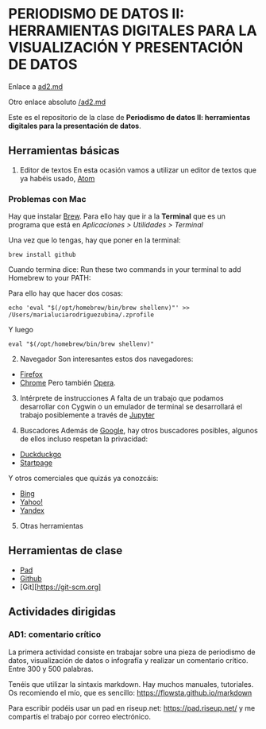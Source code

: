 # PERIODISMO DE DATOS II: HERRAMIENTAS DIGITALES PARA LA VISUALIZACIÓN Y PRESENTACIÓN DE DATOS

Enlace a [ad2.md](actividad-dirigida-2.md)

Otro enlace absoluto [/ad2.md](/actividad-dirigida-2.md)

Este es el repositorio de la clase de **Periodismo de datos II: herramientas digitales para la presentación de datos**.

## Herramientas básicas
1. Editor de textos
En esta ocasión vamos a utilizar un editor de textos que ya habéis usado, [Atom](https://atom.io/)

### Problemas con Mac
Hay que instalar [Brew](https://brew.sh). Para ello hay que ir a la **Terminal** que es un programa que está en *Aplicaciones > Utilidades > Terminal*

Una vez que lo tengas, hay que poner en la terminal:

```
brew install github
```

Cuando termina dice:
 Run these two commands in your terminal to add Homebrew to your PATH:

Para ello hay que hacer dos cosas:
```
echo 'eval "$(/opt/homebrew/bin/brew shellenv)"' >> /Users/marialuciarodriguezubina/.zprofile
```
Y luego

```
eval "$(/opt/homebrew/bin/brew shellenv)"
```

2. Navegador
Son interesantes estos dos navegadores:
- [Firefox](https://mozilla.com/firefox)
- [Chrome](https://www.google.com/chrome/)
Pero también [Opera](https://opera.com).

3. Intérprete de instrucciones
A falta de un trabajo que podamos desarrollar con Cygwin o un emulador de terminal se desarrollará el trabajo posiblemente a través de [Jupyter](https://jupyter.org/)

4. Buscadores
Además de [Google](https://google.com), hay otros buscadores posibles, algunos de ellos incluso respetan la privacidad:
- [Duckduckgo](https://duckduckgo.com)
- [Startpage](https://startpage.com)

Y otros comerciales que quizás ya conozcáis:
- [Bing](https://bing.com)
- [Yahoo!](https://yahoo.com)
- [Yandex](https://yandex.com)

5. Otras herramientas

## Herramientas de clase
- [Pad](https://pad.riseup.net)
- [Github](https://github.com)
- [Git][https://git-scm.org]

## Actividades dirigidas
### AD1: comentario crítico

La primera actividad consiste en trabajar sobre una pieza de periodismo de datos, visualización de datos o infografía y realizar un comentario crítico. Entre 300 y 500 palabras.

Tenéis que utilizar la sintaxis markdown. Hay muchos manuales, tutoriales. Os recomiendo el mío, que es sencillo: https://flowsta.github.io/markdown

Para escribir podéis usar un pad en riseup.net: https://pad.riseup.net/ y me compartís el trabajo por correo electrónico.
